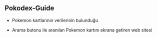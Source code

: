 ## Pokodex-Guide

- Pokemon kartlarının verilerinin bulunduğu

- Arama butonu ile aranılan Pokemon kartını ekrana getiren web sitesi
